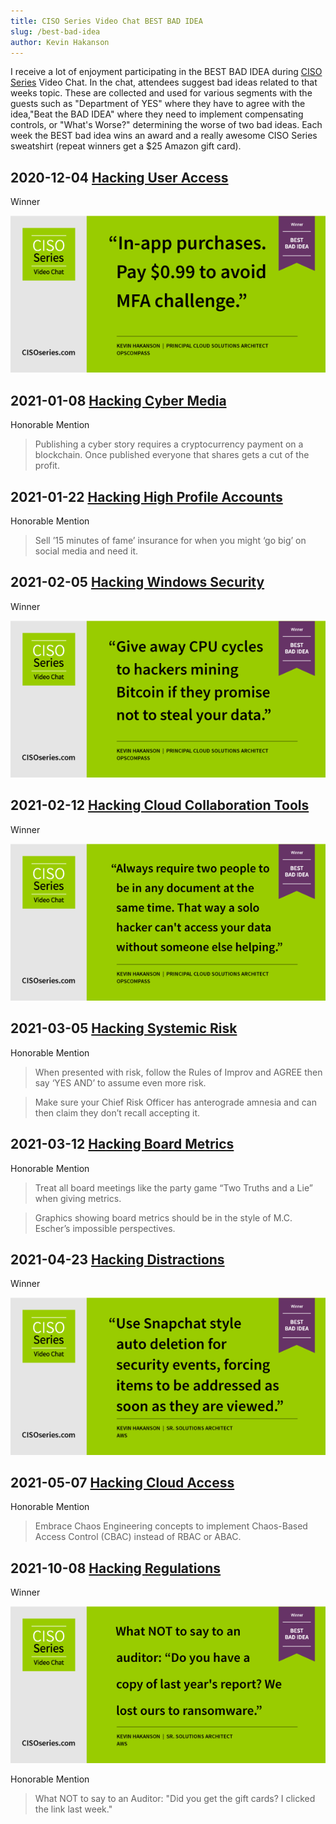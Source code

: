 ```yaml
---
title: CISO Series Video Chat BEST BAD IDEA
slug: /best-bad-idea
author: Kevin Hakanson
---
```


I receive a lot of enjoyment participating in the BEST BAD IDEA during [CISO Series](https://cisoseries.com/) Video Chat.  In the chat, attendees suggest bad ideas related to that weeks topic.  These are collected and used for various segments with the guests such as "Department of YES" where they have to agree with the idea,"Beat the BAD IDEA" where they need to implement compensating controls, or "What's Worse?" determining the worse of two bad ideas.  Each week the BEST bad idea wins an award and a really awesome CISO Series sweatshirt (repeat winners get a $25 Amazon gift card). 

## 2020-12-04 [Hacking User Access](https://cisoseries.com/best-moments-from-hacking-user-access-ciso-series-video-chat/)

Winner

![In-app purchases. Pay $0.00 to avoid MFA challenge.](images/BadIdea_12-04-20.png)


## 2021-01-08 [Hacking Cyber Media](https://cisoseries.com/best-moments-from-hacking-cyber-media-ciso-series-video-chat/)

Honorable Mention

> Publishing a cyber story requires a cryptocurrency payment on a blockchain. Once published everyone that shares gets a cut of the profit.


## 2021-01-22 [Hacking High Profile Accounts](https://cisoseries.com/best-moments-from-hacking-high-profile-accounts-ciso-series-video-chat/)

Honorable Mention

> Sell ’15 minutes of fame’ insurance for when you might ‘go big’ on social media and need it.



## 2021-02-05 [Hacking Windows Security](https://cisoseries.com/best-moments-from-hacking-windows-security-ciso-series-video-chat/)

Winner

![Give away CPU cycles to hackers mining Bitcoin if they promise not to steal your data.](images/BestBadIdea_02-05-21_600.png)


## 2021-02-12 [Hacking Cloud Collaboration Tools](https://cisoseries.com/best-moments-from-hacking-cloud-collaboration-tools-ciso-series-video-chat/)

Winner

![Always require two people to be in any document at the same time.  That way a solo hacker can't access your data without someone else helping.](images/BestBadIdea_02-12-21-600.png)


## 2021-03-05 [Hacking Systemic Risk](https://cisoseries.com/best-moments-from-hacking-systemic-risk-ciso-series-video-chat/)

Honorable Mention

> When presented with risk, follow the Rules of Improv and AGREE then say ‘YES AND’ to assume even more risk.

> Make sure your Chief Risk Officer has anterograde amnesia and can then claim they don’t recall accepting it.


## 2021-03-12 [Hacking Board Metrics](https://cisoseries.com/best-moments-from-hacking-board-metrics-ciso-series-video-chat/)

Honorable Mention

> Treat all board meetings like the party game “Two Truths and a Lie” when giving metrics.

> Graphics showing board metrics should be in the style of M.C. Escher’s impossible perspectives.


## 2021-04-23 [Hacking Distractions](https://cisoseries.com/best-moments-from-hacking-distractions-ciso-series-video-chat/)

Winner

![Use Snapchat style auto deletion for security events, forcing items to be addressed as soon as they are viewed.](images/CISO-Series-Video-Chat-04-29-21-Best-Bad-Idea_600.png)


## 2021-05-07 [Hacking Cloud Access](https://cisoseries.com/best-moments-from-hacking-cloud-access-ciso-series-video-chat/)

Honorable Mention

> Embrace Chaos Engineering concepts to implement Chaos-Based Access Control (CBAC) instead of RBAC or ABAC.

## 2021-10-08 [Hacking Regulations](https://cisoseries.com/five-best-moments-from-hacking-regulations-ciso-series-video-chat) 

Winner

![What NOT to say to an auditor:  Do you have a copy of last year's report?  We lost our to ransomware.](images/CISO-Series-Video-Chat-10-08-21-BestBadIdea_600-2.png)

Honorable Mention

> What NOT to say to an Auditor:  "Did you get the gift cards? I clicked the link last week."